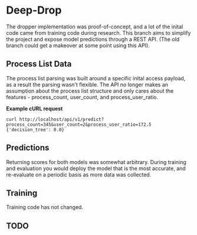 # Deep-Drop
The dropper implementation was proof-of-concept, and a lot of the inital code came from training code during research. This branch aims to simplify the project and expose model predictions through a REST API. (The old branch could get a makeover at some point using this API). 

## Process List Data
The process list parsing was built around a specific inital access payload, as a result the parsing wasn't flexible. The API no longer makes an assumption about the process list structure and only cares about the features - process_count, user_count, and process_user_ratio.

**Example cURL request**

```curl
curl http://localhost/api/v1/predict?process_count=345&user_count=2&process_user_ratio=172.5
{'decision_tree': 0.0}
```

## Predictions
Returning scores for both models was somewhat arbitrary. During training and evaluation you would deploy the model that is the most accurate, and re-evaluate on a periodic basis as more data was collected.

## Training
Training code has not changed.

## TODO